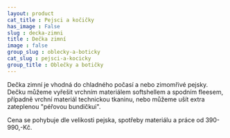 ```yaml
---
layout: product
cat_title : Pejsci a kočičky
has_image : False
slug : decka-zimni
title : Dečka zimní
image : false
group_slug : oblecky-a-boticky
cat_slug : pejsci-a-kocicky
group_title : Oblečky a botičky
---
```


Dečka zimní je vhodná do chladného počasí a nebo zimomřivé pejsky. Dečku můžeme vyřešit vrchním materiálem softshellem a spodním fleesem, případně vrchní materiál technickou tkaninu, nebo můžeme ušít extra zateplenou "péřovou bundičkui".

Cena se pohybuje dle velikosti pejska, spotřeby materiálu a práce od 390-990,-Kč.

